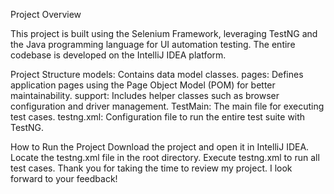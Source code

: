Project Overview

This project is built using the Selenium Framework, leveraging TestNG and the Java programming language for UI automation testing. The entire codebase is developed on the IntelliJ IDEA platform.

Project Structure
models: Contains data model classes.
pages: Defines application pages using the Page Object Model (POM) for better maintainability.
support: Includes helper classes such as browser configuration and driver management.
TestMain: The main file for executing test cases.
testng.xml: Configuration file to run the entire test suite with TestNG.

How to Run the Project
Download the project and open it in IntelliJ IDEA.
Locate the testng.xml file in the root directory.
Execute testng.xml to run all test cases.
Thank you for taking the time to review my project. I look forward to your feedback!
